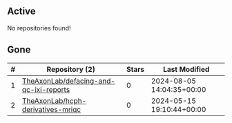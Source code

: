 ## Active
No repositories found!

## Gone
| # | Repository (2) | Stars | Last Modified |
| --- | --- | --- | --- |
| 1 | [TheAxonLab/defacing-and-qc-ixi-reports](https://gin.g-node.org/TheAxonLab/defacing-and-qc-ixi-reports) | 0 | 2024-08-05 14:04:35+00:00 |
| 2 | [TheAxonLab/hcph-derivatives-mriqc](https://gin.g-node.org/TheAxonLab/hcph-derivatives-mriqc) | 0 | 2024-05-15 19:10:44+00:00 |
